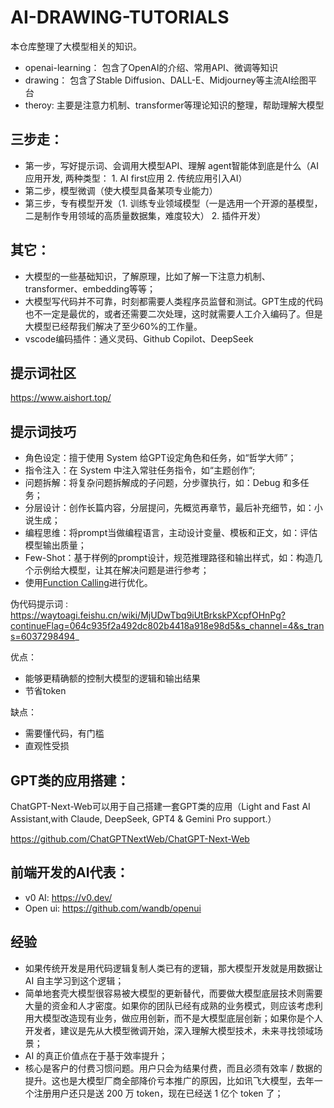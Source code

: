 # AI-DRAWING-TUTORIALS
本仓库整理了大模型相关的知识。
- openai-learning： 包含了OpenAI的介绍、常用API、微调等知识
- drawing： 包含了Stable Diffusion、DALL-E、Midjourney等主流AI绘图平台
- theroy: 主要是注意力机制、transformer等理论知识的整理，帮助理解大模型

## 三步走： 
- 第一步，写好提示词、会调用大模型API、理解 agent智能体到底是什么（AI应用开发, 两种类型： 1.  AI first应用 2. 传统应用引入AI）
- 第二步，模型微调（使大模型具备某项专业能力）
- 第三步，专有模型开发（1. 训练专业领域模型（一是选用一个开源的基模型，二是制作专用领域的高质量数据集，难度较大） 2. 插件开发）

## 其它：
- 大模型的一些基础知识，了解原理，比如了解一下注意力机制、transformer、embedding等等；
- 大模型写代码并不可靠，时刻都需要人类程序员监督和测试。GPT生成的代码也不一定是最优的，或者还需要二次处理，这时就需要人工介入编码了。但是大模型已经帮我们解决了至少60%的工作量。
- vscode编码插件：通义灵码、Github Copilot、DeepSeek

## 提示词社区
https://www.aishort.top/

## 提示词技巧
- 角色设定：擅于使用 System 给GPT设定角色和任务，如“哲学大师”；
- 指令注入：在 System 中注入常驻任务指令，如“主题创作“;
- 问题拆解：将复杂问题拆解成的子问题，分步骤执行，如：Debug 和多任务；
- 分层设计：创作长篇内容，分层提问，先概览再章节，最后补充细节，如：小说生成；
- 编程思维：将prompt当做编程语言，主动设计变量、模板和正文，如：评估模型输出质量；
- Few-Shot：基于样例的prompt设计，规范推理路径和输出样式，如：构造几个示例给大模型，让其在解决问题是进行参考；
- 使用[Function Calling](https://github.com/DjangoPeng/openai-quickstart/blob/main/openai_api/function_call.ipynb)进行优化。

伪代码提示词 : https://waytoagi.feishu.cn/wiki/MjUDwTbq9iUtBrkskPXcpfOHnPg?continueFlag=064c935f2a492dc802b4418a918e98d5&s_channel=4&s_trans=6037298494_

优点：
- 能够更精确额的控制大模型的逻辑和输出结果
- 节省token

缺点：
- 需要懂代码，有门槛
- 直观性受损

## GPT类的应用搭建：
ChatGPT-Next-Web可以用于自己搭建一套GPT类的应用（Light and Fast AI Assistant,with Claude, DeepSeek, GPT4 & Gemini Pro support.）

https://github.com/ChatGPTNextWeb/ChatGPT-Next-Web


## 前端开发的AI代表：
- v0 AI:   https://v0.dev/  
- Open ui:  https://github.com/wandb/openui


## 经验
- 如果传统开发是用代码逻辑复制人类已有的逻辑，那大模型开发就是用数据让 AI 自主学习到这个逻辑；
- 简单地套壳大模型很容易被大模型的更新替代，而要做大模型底层技术则需要大量的资金和人才密度。如果你的团队已经有成熟的业务模式，则应该考虑利用大模型改造现有业务，做应用创新，而不是大模型底层创新；如果你是个人开发者，建议是先从大模型微调开始，深入理解大模型技术，未来寻找领域场景；
- AI 的真正价值点在于基于效率提升；
- 核心是客户的付费习惯问题。用户只会为结果付费，而且必须有效率 / 数据的提升。这也是大模型厂商全部降价亏本推广的原因，比如讯飞大模型，去年一个注册用户还只是送 200 万 token，现在已经送 1 亿个 token 了；